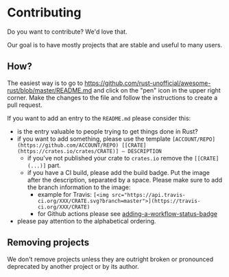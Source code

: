 # Contributing

Do you want to contribute? We'd love that.

Our goal is to have mostly projects that are stable and useful to many users.

## How?

The easiest way is to go to https://github.com/rust-unofficial/awesome-rust/blob/master/README.md and click on the "pen" icon in the upper right corner. Make the changes to the file and follow the instructions to create a pull request.

If you want to add an entry to the `README.md` please consider this:

- is the entry valuable to people trying to get things done in Rust?
- if you want to add something, please use the template `[ACCOUNT/REPO](https://github.com/ACCOUNT/REPO) [[CRATE](https://crates.io/crates/CRATE)] — DESCRIPTION`
    * if you've not published your crate to `crates.io` remove the `[[CRATE](...)]` part.
    * if you have a CI build, please add the build badge. Put the image after the description, separated by a space. Please make sure to add the branch information to the image:
        * example for Travis: `[<img src="https://api.travis-ci.org/XXX/CRATE.svg?branch=master">](https://travis-ci.org/XXX/CRATE)`
        * for Github actions please see [adding-a-workflow-status-badge](https://docs.github.com/en/actions/managing-workflow-runs/adding-a-workflow-status-badge)
- please pay attention to the alphabetical ordering.

## Removing projects

We don't remove projects unless they are outright broken or pronounced deprecated by another project or by its author.

